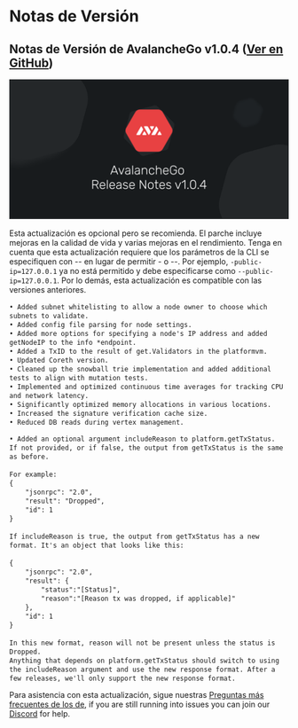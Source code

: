# Notas de Versión

## Notas de Versión de AvalancheGo v1.0.4 \([Ver en GitHub](https://github.com/ava-labs/avalanchego/releases/tag/v1.0.4)\)

![AvalancheGo release notes v1.0.4.png](../../.gitbook/assets/AvalancheGo-release-notes-v1.0.4.png)

Esta actualización es opcional pero se recomienda. El parche incluye mejoras en la calidad de vida y varias mejoras en el rendimiento. Tenga en cuenta que esta actualización requiere que los parámetros de la CLI se especifiquen con -- en lugar de permitir - o --. Por ejemplo, `-public-ip=127.0.0.1` ya no está permitido y debe especificarse como `--public-ip=127.0.0.1`. Por lo demás, esta actualización es compatible con las versiones anteriores.

```text
• Added subnet whitelisting to allow a node owner to choose which subnets to validate.
• Added config file parsing for node settings.
• Added more options for specifying a node's IP address and added getNodeIP to the info *endpoint.
• Added a TxID to the result of get.Validators in the platformvm.
• Updated Coreth version.
• Cleaned up the snowball trie implementation and added additional tests to align with mutation tests.
• Implemented and optimized continuous time averages for tracking CPU and network latency.
• Significantly optimized memory allocations in various locations.
• Increased the signature verification cache size.
• Reduced DB reads during vertex management.
```

```text
• Added an optional argument includeReason to platform.getTxStatus.
If not provided, or if false, the output from getTxStatus is the same as before.

For example:
{
    "jsonrpc": "2.0",
    "result": "Dropped",
    "id": 1
}

If includeReason is true, the output from getTxStatus has a new format. It's an object that looks like this:

{
    "jsonrpc": "2.0",
    "result": {
        "status":"[Status]",
        "reason":"[Reason tx was dropped, if applicable]"
    },
    "id": 1
}

In this new format, reason will not be present unless the status is Dropped.
Anything that depends on platform.getTxStatus should switch to using the includeReason argument and use the new response format. After a few releases, we'll only support the new response format.
```

Para asistencia con esta actualización, sigue nuestras [Preguntas más frecuentes de los de](http://support.avalabs.org/en/articles/4593477-how-do-i-upgrade-my-node), if you are still running into issues you can join our [Discord](https://chat.avalabs.org/) for help.

<!--stackedit_data:
eyJoaXN0b3J5IjpbOTM3NjIxMTQyLDU0ODg2ODk1XX0=
-->